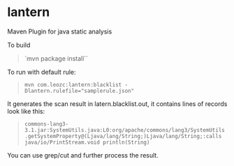 lantern
======

Maven Plugin for java static analysis

To build
> `mvn package install``

To run with default rule:
> `mvn com.leozc:lantern:blacklist -Dlantern.rulefile="samplerule.json"`

It generates the scan result in latern.blacklist.out, it contains lines of records look like this:
> `commons-lang3-3.1.jar:SystemUtils.java:L0:org/apache/commons/lang3/SystemUtils.getSystemProperty@(Ljava/lang/String;)Ljava/lang/String;:calls java/io/PrintStream.void println(String)`


You can use grep/cut and further process the result.

